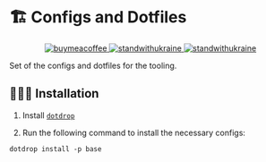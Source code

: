 # 🏗️ Configs and Dotfiles

<p align="center">
    <a href="https://www.buymeacoffee.com/volopivoshenko" target="_blank">
        <img alt="buymeacoffee" src="https://img.shields.io/badge/buy_me_-a_coffee-ff6964?logo=buymeacoffee">
    </a>
    <a href="https://stand-with-ukraine.pp.ua/">
        <img alt="standwithukraine" src="https://img.shields.io/badge/Support-Ukraine-FFD500?style=flat&labelColor=005BBB">
    </a>
    <a href="https://stand-with-ukraine.pp.ua">
        <img alt="standwithukraine" src="https://img.shields.io/badge/made_in-Ukraine-ffd700.svg?labelColor=0057b7">
    </a>
</p>

Set of the configs and dotfiles for the tooling.

## 🧑🏻‍💻 Installation

1. Install [`dotdrop`][dotdrop]

2. Run the following command to install the necessary configs:

```shell
dotdrop install -p base
```

[dotdrop]: https://github.com/deadc0de6/dotdrop
